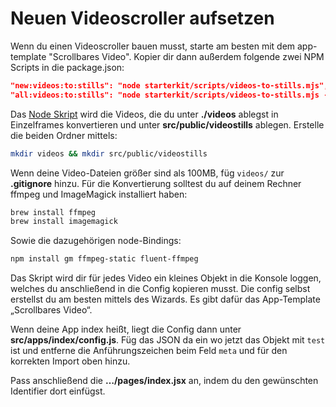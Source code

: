 # Neuen Videoscroller aufsetzen

Wenn du einen Videoscroller bauen musst, starte am besten mit dem app-template "Scrollbares Video". Kopier dir dann außerdem folgende zwei NPM Scripts in die package.json:

```json
"new:videos:to:stills": "node starterkit/scripts/videos-to-stills.mjs",
"all:videos:to:stills": "node starterkit/scripts/videos-to-stills.mjs --delete-existing",
```

Das [Node Skript](starterkit/scripts/videos-to-stills.mjs) wird die Videos, die du unter **./videos** ablegst in Einzelframes konvertieren und unter **src/public/videostills** ablegen. Erstelle die beiden Ordner mittels:

```bash
mkdir videos && mkdir src/public/videostills
```

Wenn deine Video-Dateien größer sind als 100MB, füg `videos/` zur **.gitignore** hinzu. Für die Konvertierung solltest du auf deinem Rechner ffmpeg und ImageMagick installiert haben:

```bash
brew install ffmpeg
brew install imagemagick
```

Sowie die dazugehörigen node-Bindings:

```bash
npm install gm ffmpeg-static fluent-ffmpeg
```

Das Skript wird dir für jedes Video ein kleines Objekt in die Konsole loggen, welches du anschließend in die Config kopieren musst. Die config selbst erstellst du am besten mittels des Wizards. Es gibt dafür das App-Template „Scrollbares Video“.

Wenn deine App index heißt, liegt die Config dann unter **src/apps/index/config.js**. Füg das JSON da ein wo jetzt das Objekt mit `test` ist und entferne die Anführungszeichen beim Feld `meta` und für den korrekten Import oben hinzu.

Pass anschließend die **…/pages/index.jsx** an, indem du den gewünschten Identifier dort einfügst.
